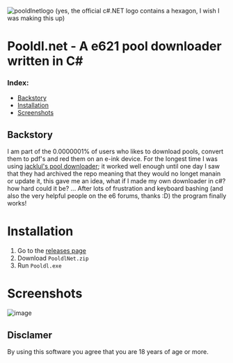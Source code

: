 ![pooldlnetlogo](https://user-images.githubusercontent.com/30276916/221160656-ef1a42c8-9f13-41cc-a558-cd7c6c8c652b.png)
(yes, the official c#.NET logo contains a hexagon, I wish I was making this up)
# Pooldl.net - A e621 pool downloader written in C#

### Index:
- [Backstory](#backstory)
- [Installation](#installation)
- [Screenshots](#screenshots)

## Backstory
I am part of the 0.0000001% of users who likes to download pools, convert them to pdf's and red them on an e-ink device. For the longest time I was using [jacklul's pool downloader](https://github.com/jacklul/e621-Pool-Downloader); it worked well enough until one day I saw that they had archived the repo meaning that they would no longet manain or update it, this gave me an idea, what if I made my own downloader in c#? how hard could it be? ...
After lots of frustration and keyboard bashing (and also the very helpful people on the e6 forums, thanks :D) the program finally works! 

# Installation

1. Go to the [releases page](https://github.com/Vilagamer999/Pooldl.net/releases)
2. Download `PooldlNet.zip`
3. Run `Pooldl.exe`

# Screenshots
![image](https://user-images.githubusercontent.com/30276916/219872664-8e2a13a1-68ba-424a-8f20-55843f24e814.png)

## Disclamer
By using this software you agree that you are 18 years of age or more.
